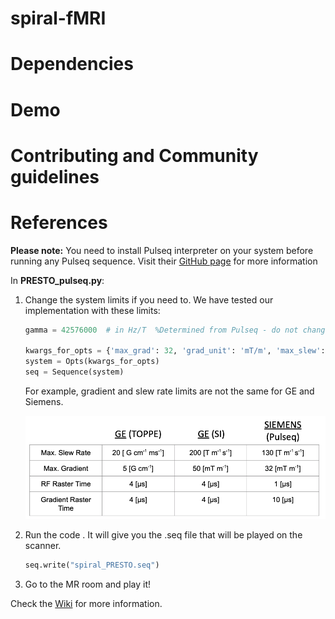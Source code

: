 # spiral-fMRI
# Dependencies
# Demo
# Contributing and Community guidelines
# References

**Please note:** You need to install Pulseq interpreter on your system before running any Pulseq sequence. Visit their [GitHub page](http://pulseq.github.io/) for more information

In **PRESTO_pulseq.py**:
1. Change the system limits if you need to. We have tested our implementation with these limits:
    ```python
    gamma = 42576000  # in Hz/T  %Determined from Pulseq - do not change

    kwargs_for_opts = {'max_grad': 32, 'grad_unit': 'mT/m', 'max_slew': 130, 'slew_unit': 'T/m/s', 'grad_dead_time': 10e-6}
    system = Opts(kwargs_for_opts)
    seq = Sequence(system)
    ```
    
    For example, gradient and slew rate limits are not the same for GE and Siemens.
    
    ![GEvsSiemens system limits](/images/rf_g_limits.png)
   
   
2. Run the code . It will give you the .seq file that will be played on the scanner.
    ```Python
    seq.write("spiral_PRESTO.seq")
    ```
3. Go to the MR room and play it!

Check the [Wiki](https://github.com/imr-framework/spiral-fmri/wiki) for more information.
